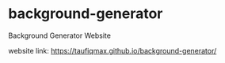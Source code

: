 # background-generator
Background Generator Website

website link: https://taufiqmax.github.io/background-generator/
